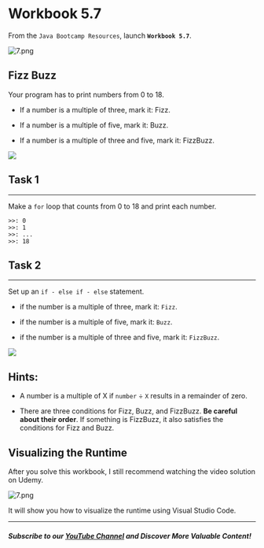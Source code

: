 # Workbook 5.7

From the `Java Bootcamp Resources`, launch **`Workbook 5.7`**.

![7.png](https://firebasestorage.googleapis.com/v0/b/learnthepart-75aed.appspot.com/o/images%2F6182f602-6dd0-424d-b0c6-c0d8af4afc26?alt=media&token=a2d79996-7df1-42b4-a03a-9be631bc7bcb)

Fizz Buzz
---------

Your program has to print numbers from 0 to 18.

-   If a number is a multiple of three, mark it: Fizz.

-   If a number is a multiple of five, mark it: Buzz.

-   If a number is a multiple of three and five, mark it: FizzBuzz.

![](https://firebasestorage.googleapis.com/v0/b/learnthepart-75aed.appspot.com/o/images%2F5154ec7f-94ec-41ef-a01d-b935e9928995?alt=media&token=9bfcab69-5b1d-4430-886b-b7ec2f6affb8)

## Task 1
------

Make a `for` loop that counts from 0 to 18 and print each number.

```
>>﻿: 0
>>﻿: 1
>>﻿: ...
>>﻿: 18
```

## Task 2
------

Set up an `if - else if - else` statement.

-   if the number is a multiple of three, mark it: `Fizz`.

-   if the number is a multiple of five, mark it: `Buzz`.

-   if the number is a multiple of three and five, mark it: `FizzBuzz`.

![](https://firebasestorage.googleapis.com/v0/b/learnthepart-75aed.appspot.com/o/images%2F23bbba9b-d4c4-4c6a-95ed-ef235c65365b?alt=media&token=0ab3ac06-3066-48fb-ab48-38a3282b73e8)

**Hints:**
----------

-   A number is a multiple of X if `number` ÷ `X` results in a remainder of zero.

-   There are three conditions for Fizz, Buzz, and FizzBuzz. **Be careful about their order**. If something is FizzBuzz, it also satisfies the conditions for Fizz and Buzz.

## Visualizing the Runtime

After you solve this workbook, I still recommend watching the video solution on Udemy.

![7.png](https://firebasestorage.googleapis.com/v0/b/learnthepart-75aed.appspot.com/o/images%2Fd677f635-9535-46df-9f78-bb7ef0c7eddc?alt=media&token=34bef2ed-5038-442b-be7d-c9a84ac03fe5)

It will show you how to visualize the runtime using Visual Studio Code.

----------
##### Subscribe to our [YouTube Channel](https://www.youtube.com/@RayanSlim087?sub_confirmation=1) and Discover More Valuable Content!